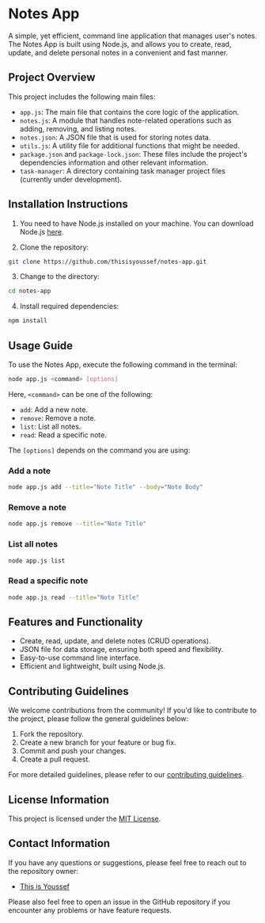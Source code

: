 # Notes App

A simple, yet efficient, command line application that manages user's notes. The Notes App is built using Node.js, and allows you to create, read, update, and delete personal notes in a convenient and fast manner.

## Project Overview

This project includes the following main files:

- `app.js`: The main file that contains the core logic of the application.
- `notes.js`: A module that handles note-related operations such as adding, removing, and listing notes.
- `notes.json`: A JSON file that is used for storing notes data.
- `utils.js`: A utility file for additional functions that might be needed.
- `package.json` and `package-lock.json`: These files include the project's dependencies information and other relevant information.
- `task-manager`: A directory containing task manager project files (currently under development).

## Installation Instructions

1. You need to have Node.js installed on your machine. You can download Node.js [here](https://nodejs.org/en/download/).

2. Clone the repository:

```bash
git clone https://github.com/thisisyoussef/notes-app.git
```

3. Change to the directory:

```bash
cd notes-app
```

4. Install required dependencies:

```bash
npm install
```

## Usage Guide

To use the Notes App, execute the following command in the terminal:

```bash
node app.js <command> [options]
```

Here, `<command>` can be one of the following:

- `add`: Add a new note.
- `remove`: Remove a note.
- `list`: List all notes.
- `read`: Read a specific note.

The `[options]` depends on the command you are using:

### Add a note

```bash
node app.js add --title="Note Title" --body="Note Body"
```

### Remove a note

```bash
node app.js remove --title="Note Title"
```

### List all notes

```bash
node app.js list
```

### Read a specific note

```bash
node app.js read --title="Note Title"
```

## Features and Functionality

- Create, read, update, and delete notes (CRUD operations).
- JSON file for data storage, ensuring both speed and flexibility.
- Easy-to-use command line interface.
- Efficient and lightweight, built using Node.js.

## Contributing Guidelines

We welcome contributions from the community! If you'd like to contribute to the project, please follow the general guidelines below:

1. Fork the repository.
2. Create a new branch for your feature or bug fix.
3. Commit and push your changes.
4. Create a pull request.

For more detailed guidelines, please refer to our [contributing guidelines](CONTRIBUTING.md).

## License Information

This project is licensed under the [MIT License](LICENSE).

## Contact Information

If you have any questions or suggestions, please feel free to reach out to the repository owner:

- [This is Youssef](https://github.com/thisisyoussef)

Please also feel free to open an issue in the GitHub repository if you encounter any problems or have feature requests.
